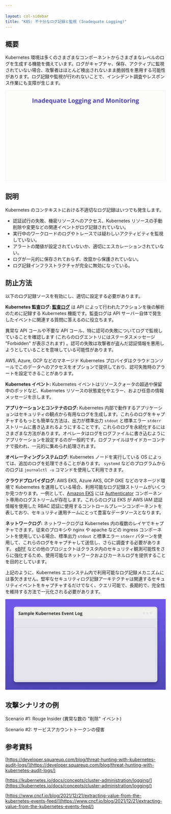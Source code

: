 ```yaml
---

layout: col-sidebar
title: "K05: 不十分なログ記録と監視 (Inadequate Logging)"
---
```


## 概要

Kubernetes 環境は多くのさまざまなコンポーネントからさまざまなレベルのログを生成する機能を備えています。ログがキャプチャ、保存、アクティブに監視されていない場合、攻撃者はほとんど検出されないまま脆弱性を悪用する可能性があります。ログ記録や監視が行われないことで、インシデント調査やレスポンス作業にも支障が生じます。

![Inadequate Logging - Illustration](/assets/images/K05-2022.gif)

## 説明

Kubernetes のコンテキストにおける不適切なログ記録はいつでも発生します。

- 認証試行の失敗、機密リソースへのアクセス、Kubernetes リソースの手動削除や変更などの関連イベントがログ記録されていない。
- 実行中のワークロードのログやトレースでは疑わしいアクティビティを監視していない。
- アラートの閾値が設定されていないか、適切にエスカレーションされていない。
- ログが一元的に保存されておらず、改竄から保護されていない。
- ログ記録インフラストラクチャが完全に無効になっている。

## 防止方法

以下のログ記録ソースを有効にし、適切に設定する必要があります。

**Kubernetes 監査ログ: [監査ログ](https://kubernetes.io/docs/tasks/debug-application-cluster/audit/)** は API によって行われたアクションを後の解析のために記録する Kubernetes 機能です。監査ログは API サーバー自体で発生したイベントに関連する質問に答えるのに役立ちます。

異常な API コールや不要な API コール、特に認可の失敗についてログで監視していることを確認します (これらのログエントリにはステータスメッセージ "Forbidden" が表示されます) 。認可の失敗は攻撃者が盗んだ認証情報を悪用しようとしていることを意味している可能性があります。

AWS, Azure, GCP などのマネージド Kubernetes プロバイダはクラウドコンソールでこのデータへのアクセスをオプションで提供しており、認可失敗時のアラートを設定できることがあります。

**Kubernetes イベント:** Kubernetes イベントはリソースクォータの超過や保留中のポッドなど、Kubernetes リソースの状態変化やエラー、および任意の情報メッセージを示します。

**アプリケーションとコンテナのログ:** Kubernetes 内部で動作するアプリケーションはセキュリティの観点から有用なログを生成します。これらのログをキャプチャするもっとも簡単な方法は、出力が標準出力 `stdout` と標準エラー `stderr` ストリームに書き込まれるようにすることです。これらのログを永続化するにはさまざまな方法があります。オペレータはログをログファイルに書き込むようにアプリケーションを設定するのが一般的です。ログファイルはサイドカーコンテナで扱われ、一元的に集められ処理されます。

**オペレーティングシステムログ**: Kubernetes ノードを実行している OS によっては、追加のログを処理できることがあります。 `systemd` などのプログラムからのログは `journalctl -u` コマンドを使用して利用できます。

**クラウドプロバイダログ:** AWS EKS, Azure AKS, GCP GKE などのマネージド環境で Kubernetes を運用している場合、利用可能なログ記録ストリームがいくつか見つかります。一例として、[Amazon EKS](https://aws.amazon.com/eks/) には [Authenticator](https://docs.aws.amazon.com/eks/latest/userguide/control-plane-logs.html) コンポーネント専用のログストリームが存在します。これらのログは EKS が AWS IAM 認証情報を使用した RBAC 認証に使用するコントロールプレーンコンポーネントを表しており、セキュリティ運用チームにとって豊富なデータソースとなります。

**ネットワークログ:** ネットワークログは Kubernetes 内の複数のレイヤでキャプチャできます。従来のプロキシや nginx や apache などの ingress コンポーネントを使用している場合、標準出力 `stdout` と標準エラー `stderr` パターンを使用して、これらのログをキャプチャして送信し、さらに調査する必要があります。 [eBPF](https://ebpf.io/) などの他のプロジェクトはクラスタ内のセキュリティ観測可能性をさらに強化するため、使用可能なネットワークおよびカーネルログを提供することを目的としています。

上記のように、Kubernetes エコシステム内で利用可能なログ記録メカニズムには事欠きません。堅牢なセキュリティログ記録アーキテクチャは関連するセキュリティイベントをキャプチャするだけでなく、クエリ可能で、長期的で、完全性を維持する方法で一元化される必要があります。

![Inadequate Logging - Mitigations](/assets/images/K05-2022-mitigation.gif)

## 攻撃シナリオの例

Scenario #1: Rouge Insider (異常な数の "削除" イベント)

Scenario #2: サービスアカウントトークンの侵害

## 参考資料

[https://developer.squareup.com/blog/threat-hunting-with-kubernetes-audit-logs/](https://developer.squareup.com/blog/threat-hunting-with-kubernetes-audit-logs/)

[https://kubernetes.io/docs/concepts/cluster-administration/logging/](https://kubernetes.io/docs/concepts/cluster-administration/logging/)

[https://www.cncf.io/blog/2021/12/21/extracting-value-from-the-kubernetes-events-feed/](https://www.cncf.io/blog/2021/12/21/extracting-value-from-the-kubernetes-events-feed/)
